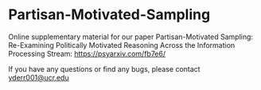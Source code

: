 # Partisan-Motivated-Sampling
Online supplementary material for our paper Partisan-Motivated Sampling: Re-Examining Politically Motivated Reasoning Across the Information Processing Stream: https://psyarxiv.com/fb7e6/

If you have any questions or find any bugs, please contact yderr001@ucr.edu
